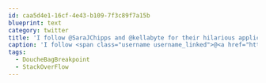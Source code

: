 ```yaml
---
id: caa5d4e1-16cf-4e43-b109-7f3c89f7a15b
blueprint: text
category: twitter
title: 'I follow @SaraJChipps and @kellabyte for their hilarious application of tech terms to real-life #StackOverFlow #DoucheBagBreakpoint'
caption: 'I follow <span class="username username_linked">@<a href="https://twitter.com/SaraJChipps" title="sarajo">SaraJChipps</a></span> and <span class="username username_linked">@<a href="https://twitter.com/kellabyte" title="Kelly Sommers">kellabyte</a></span> for their hilarious application of tech terms to real-life <span class="hashtag hashtag_local">#<a href="http://tweettemp.darylchymko.ca/?tag=stackoverflow">StackOverFlow</a> <span class="hashtag hashtag_local">#<a href="http://tweettemp.darylchymko.ca/?tag=douchebagbreakpoint">DoucheBagBreakpoint</a>'
tags:
  - DoucheBagBreakpoint
  - StackOverFlow
---
```

